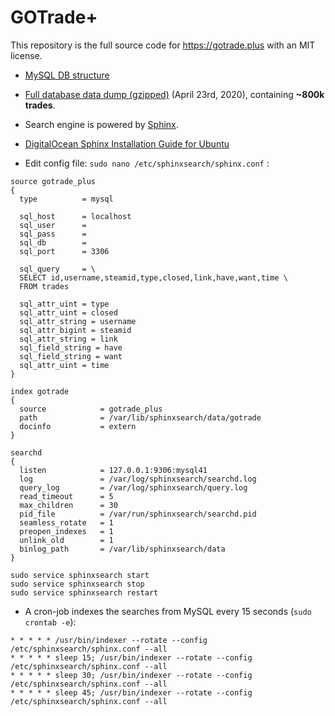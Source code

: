 # GOTrade+

This repository is the full source code for https://gotrade.plus with an MIT license.

- [MySQL DB structure](https://gist.github.com/Voyager451/246d7ad4d2edf28daf5ad06e29dec6be)

- [Full database data dump (gzipped)](https://drive.google.com/file/d/11BrHzp1BoQ_jqSpudmO8ZO2wrtqphAFu/view?usp=sharing) (April 23rd, 2020), containing **~800k trades**.

- Search engine is powered by  [Sphinx](http://sphinxsearch.com).
- [DigitalOcean Sphinx Installation Guide for Ubuntu](https://www.digitalocean.com/community/tutorials/how-to-install-and-configure-sphinx-on-ubuntu-16-04)

- Edit config file: `sudo nano /etc/sphinxsearch/sphinx.conf` :

```
source gotrade_plus
{
  type          = mysql

  sql_host      = localhost
  sql_user      = 
  sql_pass      = 
  sql_db        = 
  sql_port      = 3306

  sql_query     = \
  SELECT id,username,steamid,type,closed,link,have,want,time \
  FROM trades

  sql_attr_uint = type
  sql_attr_uint = closed
  sql_attr_string = username
  sql_attr_bigint = steamid
  sql_attr_string = link
  sql_field_string = have
  sql_field_string = want
  sql_attr_uint = time
}

index gotrade
{
  source            = gotrade_plus
  path              = /var/lib/sphinxsearch/data/gotrade
  docinfo           = extern
}

searchd
{
  listen            = 127.0.0.1:9306:mysql41
  log               = /var/log/sphinxsearch/searchd.log
  query_log         = /var/log/sphinxsearch/query.log
  read_timeout      = 5
  max_children      = 30
  pid_file          = /var/run/sphinxsearch/searchd.pid
  seamless_rotate   = 1
  preopen_indexes   = 1
  unlink_old        = 1
  binlog_path       = /var/lib/sphinxsearch/data
}
```

```
sudo service sphinxsearch start
sudo service sphinxsearch stop
sudo service sphinxsearch restart
```

- A cron-job indexes the searches from MySQL every 15 seconds (`sudo crontab -e`):
```
* * * * * /usr/bin/indexer --rotate --config /etc/sphinxsearch/sphinx.conf --all
* * * * * sleep 15; /usr/bin/indexer --rotate --config /etc/sphinxsearch/sphinx.conf --all
* * * * * sleep 30; /usr/bin/indexer --rotate --config /etc/sphinxsearch/sphinx.conf --all
* * * * * sleep 45; /usr/bin/indexer --rotate --config /etc/sphinxsearch/sphinx.conf --all
```